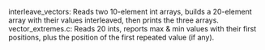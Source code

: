 interleave_vectors: Reads two 10-element int arrays, builds a 20-element array with their values interleaved, then prints the three arrays.
vector_extremes.c:  Reads 20 ints, reports max & min values with their first positions, plus the position of the first repeated value (if any).